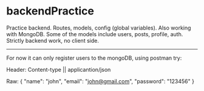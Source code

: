 # backendPractice
Practice backend. Routes, models, config (global variables). Also working with MongoDB. 
Some of the models include users, posts, profile, auth. Strictly backend work, no client side.

---

For now it can only register users to the mongoDB, using postman try:

Header: Content-type || applicantion/json

Raw: 
{
  "name": "john",
  "email": "john@gmail.com",
  "password": "123456"
}
